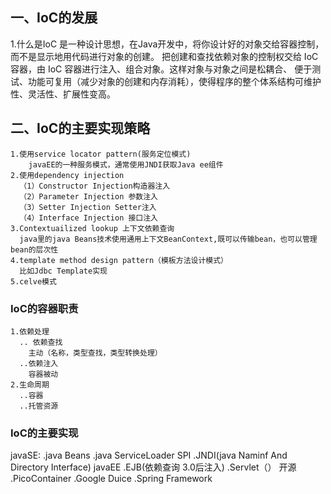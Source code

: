 ## 一、IoC的发展
   1.什么是IoC
    是一种设计思想，在Java开发中，将你设计好的对象交给容器控制，而不是显示地用代码进行对象的创建。
    把创建和查找依赖对象的控制权交给 IoC 容器，由 IoC 容器进行注入、组合对象。这样对象与对象之间是松耦合、
    便于测试、功能可复用（减少对象的创建和内存消耗），使得程序的整个体系结构可维护性、灵活性、扩展性变高。
## 二、IoC的主要实现策略
    1.使用service locator pattern(服务定位模式) 
        javaEE的一种服务模式，通常使用JNDI获取Java ee组件
    2.使用dependency injection
      （1）Constructor Injection构造器注入
      （2）Parameter Injection 参数注入
      （3）Setter Injection Setter注入
      （4）Interface Injection 接口注入
    3.Contextuailized lookup 上下文依赖查询
      java里的java Beans技术使用通用上下文BeanContext,既可以传输bean，也可以管理bean的层次性
    4.template method design pattern（模板方法设计模式）
      比如Jdbc Template实现
    5.celve模式
### IoC的容器职责
    1.依赖处理
      .. 依赖查找
        主动（名称，类型查找，类型转换处理）
      ..依赖注入
        容器被动
    2.生命周期
      ..容器
      ..托管资源
 ### IoC的主要实现
 javaSE:
    .java Beans
    .java ServiceLoader SPI
    .JNDI(java Naminf And Directory Interface)
 javaEE
    .EJB(依赖查询   3.0后注入)
    .Servlet（）
 开源
    .PicoContainer
    .Google Duice
    .Spring Framework
    
    
    
    
    
    
    
    
